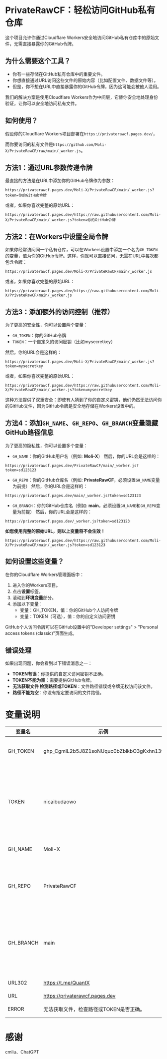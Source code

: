 # PrivateRawCF：轻松访问GitHub私有仓库
这个项目允许你通过Cloudflare Workers安全地访问GitHub私有仓库中的原始文件，无需直接暴露你的GitHub令牌。
## 为什么需要这个工具？

- 你有一些存储在GitHub私有仓库中的重要文件。
- 你想直接通过URL访问这些文件的原始内容（比如配置文件、数据文件等）。
- 但是，你不想在URL中直接暴露你的GitHub令牌，因为这可能会被他人滥用。

我们的解决方案是使用Cloudflare Workers作为中间层，它替你安全地处理身份验证，让你可以安全地访问私有文件。
## 如何使用？
假设你的Cloudflare Workers项目部署在`https://privaterawcf.pages.dev/`，

而你要访问的私有文件是`https://github.com/Moli-X/PrivateRawCF/raw/main/_worker.js`。

## 方法1：通过URL参数传递令牌
最直接的方法是在URL中添加你的GitHub令牌作为参数：
```url
https://privaterawcf.pages.dev/Moli-X/PrivateRawCF/main/_worker.js?token=你的GitHub令牌
```
或者，如果你喜欢完整的原始URL：
```url
https://privaterawcf.pages.dev/https://raw.githubusercontent.com/Moli-X/PrivateRawCF/main/_worker.js?token=你的GitHub令牌
```

## 方法2：在Workers中设置全局令牌
如果你经常访问同一个私有仓库，可以在Workers设置中添加一个名为`GH_TOKEN`的变量，值为你的GitHub令牌。这样，你就可以直接访问，无需在URL中每次都包含令牌：
```url
https://privaterawcf.pages.dev/Moli-X/PrivateRawCF/main/_worker.js
```
或者，如果你喜欢完整的原始URL：
```url
https://privaterawcf.pages.dev/https://raw.githubusercontent.com/Moli-X/PrivateRawCF/main/_worker.js
```

## 方法3：添加额外的访问控制（推荐）
为了更高的安全性，你可以设置两个变量：

- `GH_TOKEN`：你的GitHub令牌
- `TOKEN`：一个自定义的访问密钥（比如mysecretkey）

然后，你的URL会是这样的：
```url
https://privaterawcf.pages.dev/Moli-X/PrivateRawCF/main/_worker.js?token=mysecretkey
```
或者，如果你喜欢完整的原始URL：
```url
https://privaterawcf.pages.dev/https://raw.githubusercontent.com/Moli-X/PrivateRawCF/main/_worker.js?token=mysecretkey
```
这种方法提供了双重安全：即使有人猜到了你的自定义密钥，他们仍然无法访问你的GitHub文件，因为GitHub令牌是安全地存储在Workers设置中的。

## 方法4：添加`GH_NAME`、`GH_REPO`、`GH_BRANCH`变量**隐藏GitHub路径信息**

为了更高的隐私性，你可以设置多个变量：
- `GH_NAME`：你的GitHub用户名（例如: **Moli-X**）
然后，你的URL会是这样的：
```url
https://privaterawcf.pages.dev/PrivateRawCF/main/_worker.js?token=sd123123
```

- `GH_REPO`：你的GitHub仓库名（例如: **PrivateRawCF**，必须设置`GH_NAME`变量为前提）
然后，你的URL会是这样的：
```url
https://privaterawcf.pages.dev/main/_worker.js?token=sd123123
```

- `GH_BRANCH`：你的GitHub仓库名（例如: **main**，必须设置`GH_NAME`和`GH_REPO`变量为前提）
然后，你的URL会是这样的：
```url
https://privaterawcf.pages.dev/_worker.js?token=sd123123
```

**如您使用完整的原始URL，则以上变量将不会生效！**
```url
https://privaterawcf.pages.dev/https://raw.githubusercontent.com/Moli-X/PrivateRawCF/main/_worker.js?token=sd123123
```

## 如何设置这些变量？

在你的Cloudflare Workers管理面板中：

1. 进入你的Workers项目。
2. 点击**设置**标签。
3. 滚动到**环境变量**部分。
4. 添加以下变量：
   - 变量：GH_TOKEN，值：你的GitHub个人访问令牌
   - 变量：TOKEN（可选），值：你的自定义访问密钥
     
GitHub个人访问令牌可以在GitHub设置中的"Developer settings" > "Personal access tokens (classic)"页面生成。

## 错误处理

如果出现问题，你会看到以下错误消息之一：

- **TOKEN有误**：你提供的自定义访问密钥不正确。
- **TOKEN不能为空**：需要提供GitHub令牌。
- **无法获取文件 检测路径或TOKEN**：文件路径错误或令牌无权访问该文件。
- **路径不能为空**：你没有指定要访问的文件路径。

# 变量说明
| 变量名 | 示例  | 备注 | 
|--|--|--|
| GH_TOKEN| ghp_CgmlL2b5J8Z1soNUquc0bZblkbO3gKxhn13t| 您的GitHub令牌 **token**|
| TOKEN| nicaibudaowo | `GH_TOKEN`和`TOKEN`同时存在的时候会作为访问鉴权，单独赋值时的效果与`GH_TOKEN`相同|
| GH_NAME| Moli-X| 你的GitHub用户名 |
| GH_REPO| PrivateRawCF | 你的GitHub仓库(必须设置`GH_NAME`变量为前提) |
| GH_BRANCH| main | 你的GitHub仓库(必须设置`GH_NAME`和`GH_REPO`变量为前提) |
| URL302 | https://t.me/QuantX | 主页302跳转 |
| URL | https://privaterawcf.pages.dev | 主页伪装 |
| ERROR | 无法获取文件，检查路径或TOKEN是否正确。| 自定义错误提示 |

# 感谢
cmliu、ChatGPT
